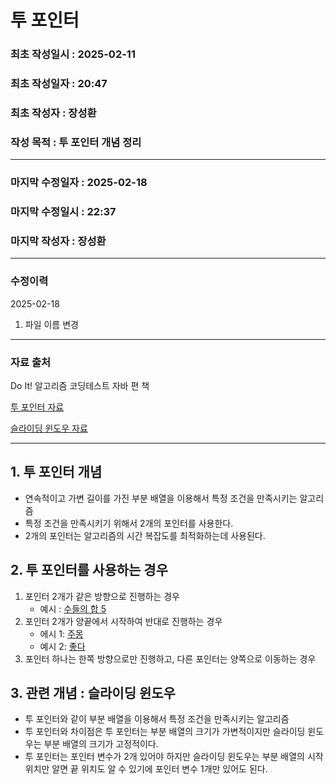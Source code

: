 # 투 포인터

### 최초 작성일시 : 2025-02-11
### 최초 작성일자 : 20:47
### 최초 작성자 : 장성환
### 작성 목적 : 투 포인터 개념 정리
---

### 마지막 수정일자 : 2025-02-18
### 마지막 수정일시 : 22:37
### 마지막 작성자 : 장성환

---
### 수정이력

2025-02-18
1. 파일 이름 변경

---
### 자료 출처

Do It! 알고리즘 코딩테스트 자바 편 책

[투 포인터 자료](https://velog.io/@da_na/11.-%ED%88%AC-%ED%8F%AC%EC%9D%B8%ED%84%B0-%EC%8A%AC%EB%9D%BC%EC%9D%B4%EB%94%A9-%EC%9C%88%EB%8F%84%EC%9A%B0-%EA%B0%9C%EB%85%90)

[슬라이딩 윈도우 자료](https://velog.io/@ninto_2/%EC%8A%AC%EB%9D%BC%EC%9D%B4%EB%94%A9-%EC%9C%88%EB%8F%84%EC%9A%B0-%EC%95%8C%EA%B3%A0%EB%A6%AC%EC%A6%98)


---

## 1. 투 포인터 개념

* 연속적이고 가변 길이를 가진 부분 배열을 이용해서 특정 조건을 만족시키는 알고리즘
* 특정 조건을 만족시키기 위해서 2개의 포인터를 사용한다.
* 2개의 포인터는 알고리즘의 시간 복잡도를 최적화하는데 사용된다.

## 2. 투 포인터를 사용하는 경우

1. 포인터 2개가 같은 방향으로 진행하는 경우
    * 예시 : [수들의 합 5](https://www.acmicpc.net/problem/2018)
2. 포인터 2개가 양끝에서 시작하여 반대로 진행하는 경우
    * 에시 1: [주몽](https://www.acmicpc.net/problem/1940)
    * 예시 2: [좋다](https://www.acmicpc.net/problem/1253)
3. 포인터 하나는 한쪽 방향으로만 진행하고, 다른 포인터는 양쪽으로 이동하는 경우

## 3. 관련 개념 : 슬라이딩 윈도우

* 투 포인터와 같이 부분 배열을 이용해서 특정 조건을 만족시키는 알고리즘
* 투 포인터와 차이점은 투 포인터는 부분 배열의 크기가 가변적이지만 슬라이딩 윈도우는 부분 배열의 크기가 고정적이다.
* 투 포인터는 포인터 변수가 2개 있어야 하지만 슬라이딩 윈도우는 부분 배열의 시작 위치만 알면 끝 위치도 알 수 있기에 포인터 변수 1개만 있어도 된다.
